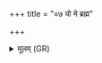 +++
title = "०७ यो मे ब्रह्म"

+++
<details><summary>मूलम् (GR)</summary>

यो मे ब्रह्म यो मे तपो  
बलं श्रेष्ठं जिघांसति ।  
इन्द्रश् च तस्मा अग्निश् च  
क्रुद्धौ दिग्धाभिर् अस्यताम् ॥
</details>